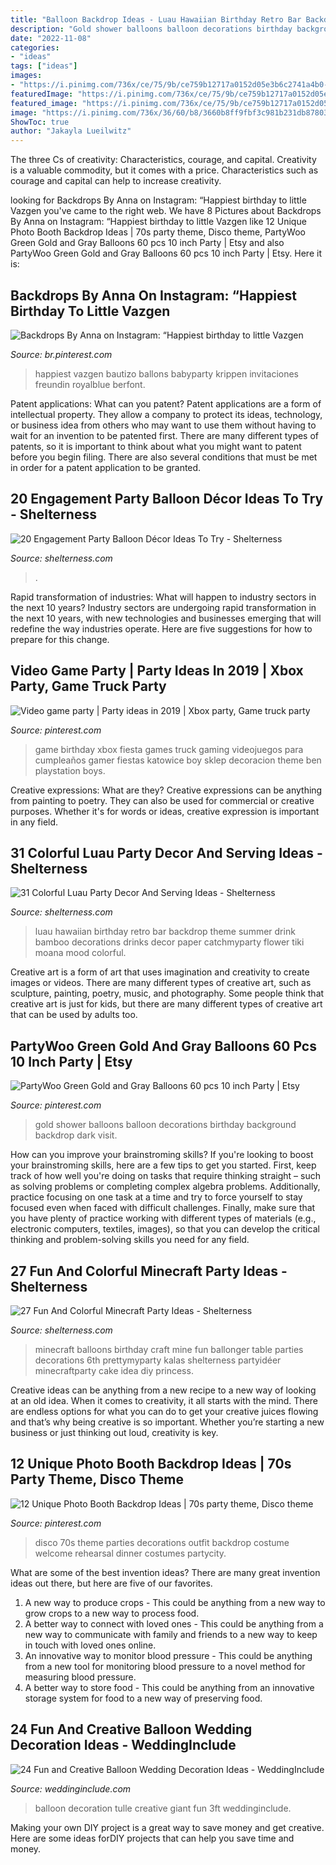 ```yaml
---
title: "Balloon Backdrop Ideas - Luau Hawaiian Birthday Retro Bar Backdrop Theme Summer Drink Bamboo Decorations Drinks Decor Paper Catchmyparty Flower Tiki Moana Mood Colorful"
description: "Gold shower balloons balloon decorations birthday background backdrop dark visit"
date: "2022-11-08"
categories:
- "ideas"
tags: ["ideas"]
images:
- "https://i.pinimg.com/736x/ce/75/9b/ce759b12717a0152d05e3b6c2741a4b0--gamer-birthday-party-ideas-game-truck-birthday-party.jpg?b=t"
featuredImage: "https://i.pinimg.com/736x/ce/75/9b/ce759b12717a0152d05e3b6c2741a4b0--gamer-birthday-party-ideas-game-truck-birthday-party.jpg?b=t"
featured_image: "https://i.pinimg.com/736x/ce/75/9b/ce759b12717a0152d05e3b6c2741a4b0--gamer-birthday-party-ideas-game-truck-birthday-party.jpg?b=t"
image: "https://i.pinimg.com/736x/36/60/b8/3660b8ff9fbf3c981b231db878033565.jpg"
ShowToc: true
author: "Jakayla Lueilwitz"
---
```



The three Cs of creativity: Characteristics, courage, and capital.
Creativity is a valuable commodity, but it comes with a price. Characteristics such as courage and capital can help to increase creativity.

	

		
looking for Backdrops By Anna on Instagram: “Happiest birthday to little Vazgen you've came to the right web. We have 8 Pictures about Backdrops By Anna on Instagram: “Happiest birthday to little Vazgen like 12 Unique Photo Booth Backdrop Ideas | 70s party theme, Disco theme, PartyWoo Green Gold and Gray Balloons 60 pcs 10 inch Party | Etsy and also PartyWoo Green Gold and Gray Balloons 60 pcs 10 inch Party | Etsy. Here it is:
		
    
## Backdrops By Anna On Instagram: “Happiest Birthday To Little Vazgen

<img loading=lazy src="https://i.pinimg.com/736x/f3/94/5c/f3945c093beaa82d40ffc24684bcf46f.jpg" onerror="this.onerror=null;this.src='https://tse2.mm.bing.net/th?id=OIP.U_CKZZUb1NFp6pQw2cRnOgHaHa&amp;pid=15.1';" alt="Backdrops By Anna on Instagram: “Happiest birthday to little Vazgen">

_Source: br.pinterest.com_

>happiest vazgen bautizo ballons babyparty krippen invitaciones freundin royalblue berfont. 

	

Patent applications: What can you patent?
Patent applications are a form of intellectual property. They allow a company to protect its ideas, technology, or business idea from others who may want to use them without having to wait for an invention to be patented first. There are many different types of patents, so it is important to think about what you might want to patent before you begin filing. There are also several conditions that must be met in order for a patent application to be granted.

    
## 20 Engagement Party Balloon Décor Ideas To Try - Shelterness

<img loading=lazy src="https://i.shelterness.com/2017/03/10-giant-white-balloon-entrance-idea-for-an-engagement-party.jpg" onerror="this.onerror=null;this.src='https://tse1.mm.bing.net/th?id=OIP.GsPh06Guf-gPs1QxiK9LLwHaLH&amp;pid=15.1';" alt="20 Engagement Party Balloon Décor Ideas To Try - Shelterness">

_Source: shelterness.com_

>. 

	

Rapid transformation of industries: What will happen to industry sectors in the next 10 years?
Industry sectors are undergoing rapid transformation in the next 10 years, with new technologies and businesses emerging that will redefine the way industries operate. Here are five suggestions for how to prepare for this change.

    
## Video Game Party | Party Ideas In 2019 | Xbox Party, Game Truck Party

<img loading=lazy src="https://i.pinimg.com/736x/ce/75/9b/ce759b12717a0152d05e3b6c2741a4b0--gamer-birthday-party-ideas-game-truck-birthday-party.jpg?b=t" onerror="this.onerror=null;this.src='https://tse3.mm.bing.net/th?id=OIP.lcSS-d6ns2Kv592LbBEUSAHaJ3&amp;pid=15.1';" alt="Video game party | Party ideas in 2019 | Xbox party, Game truck party">

_Source: pinterest.com_

>game birthday xbox fiesta games truck gaming videojuegos para cumpleaños gamer fiestas katowice boy sklep decoracion theme ben playstation boys. 

	

Creative expressions: What are they?
Creative expressions can be anything from painting to poetry. They can also be used for commercial or creative purposes. Whether it's for words or ideas, creative expression is important in any field.

    
## 31 Colorful Luau Party Decor And Serving Ideas - Shelterness

<img loading=lazy src="https://i.shelterness.com/2016/10/10-drink-bar-with-a-bamboo-backdrop-to-create-a-mood.jpg" onerror="this.onerror=null;this.src='https://tse4.mm.bing.net/th?id=OIP.ec1DhDHuc1Skbh7yflPsiwHaJ4&amp;pid=15.1';" alt="31 Colorful Luau Party Decor And Serving Ideas - Shelterness">

_Source: shelterness.com_

>luau hawaiian birthday retro bar backdrop theme summer drink bamboo decorations drinks decor paper catchmyparty flower tiki moana mood colorful. 

	

Creative art is a form of art that uses imagination and creativity to create images or videos. There are many different types of creative art, such as sculpture, painting, poetry, music, and photography. Some people think that creative art is just for kids, but there are many different types of creative art that can be used by adults too.

    
## PartyWoo Green Gold And Gray Balloons 60 Pcs 10 Inch Party | Etsy

<img loading=lazy src="https://i.pinimg.com/736x/f6/68/dd/f668dd84ff00b4ab23c8dc2d463f62d5.jpg" onerror="this.onerror=null;this.src='https://tse2.mm.bing.net/th?id=OIP.dGZpvWG7gUHhbotCd1VJ_QHaGH&amp;pid=15.1';" alt="PartyWoo Green Gold and Gray Balloons 60 pcs 10 inch Party | Etsy">

_Source: pinterest.com_

>gold shower balloons balloon decorations birthday background backdrop dark visit. 

	

How can you improve your brainstroming skills?
If you're looking to boost your brainstroming skills, here are a few tips to get you started. First, keep track of how well you're doing on tasks that require thinking straight – such as solving problems or completing complex algebra problems. Additionally, practice focusing on one task at a time and try to force yourself to stay focused even when faced with difficult challenges. Finally, make sure that you have plenty of practice working with different types of materials (e.g., electronic computers, textiles, images), so that you can develop the critical thinking and problem-solving skills you need for any field.

    
## 27 Fun And Colorful Minecraft Party Ideas - Shelterness

<img loading=lazy src="https://i.shelterness.com/2016/10/08-Minecraft-balloons.jpg" onerror="this.onerror=null;this.src='https://tse4.mm.bing.net/th?id=OIP.q0X725zrkuhXpe88tdc_WgHaLN&amp;pid=15.1';" alt="27 Fun And Colorful Minecraft Party Ideas - Shelterness">

_Source: shelterness.com_

>minecraft balloons birthday craft mine fun ballonger table parties decorations 6th prettymyparty kalas shelterness partyidéer minecraftparty cake idea diy princess. 

	

Creative ideas can be anything from a new recipe to a new way of looking at an old idea. When it comes to creativity, it all starts with the mind. There are endless options for what you can do to get your creative juices flowing and that’s why being creative is so important. Whether you’re starting a new business or just thinking out loud, creativity is key.

    
## 12 Unique Photo Booth Backdrop Ideas | 70s Party Theme, Disco Theme

<img loading=lazy src="https://i.pinimg.com/736x/36/60/b8/3660b8ff9fbf3c981b231db878033565.jpg" onerror="this.onerror=null;this.src='https://tse2.mm.bing.net/th?id=OIP.fNQh8Xzh2E1YNCWQEd3SZAHaLH&amp;pid=15.1';" alt="12 Unique Photo Booth Backdrop Ideas | 70s party theme, Disco theme">

_Source: pinterest.com_

>disco 70s theme parties decorations outfit backdrop costume welcome rehearsal dinner costumes partycity. 

	

What are some of the best invention ideas?
There are many great invention ideas out there, but here are five of our favorites. 
1. A new way to produce crops - This could be anything from a new way to grow crops to a new way to process food. 
2. A better way to connect with loved ones - This could be anything from a new way to communicate with family and friends to a new way to keep in touch with loved ones online. 
3. An innovative way to monitor blood pressure - This could be anything from a new tool for monitoring blood pressure to a novel method for measuring blood pressure. 
4. A better way to store food - This could be anything from an innovative storage system for food to a new way of preserving food. 

    
## 24 Fun And Creative Balloon Wedding Decoration Ideas - WeddingInclude

<img loading=lazy src="https://www.weddinginclude.com/wp-content/uploads/2017/08/giant-3ft-balloon-wrapped-in-tulle.jpg" onerror="this.onerror=null;this.src='https://tse2.mm.bing.net/th?id=OIP.ZaycvjlL7qCHNL1ie4rLmgHaJ3&amp;pid=15.1';" alt="24 Fun and Creative Balloon Wedding Decoration Ideas - WeddingInclude">

_Source: weddinginclude.com_

>balloon decoration tulle creative giant fun 3ft weddinginclude. 

	

Making your own DIY project is a great way to save money and get creative. Here are some ideas forDIY projects that can help you save time and money.

